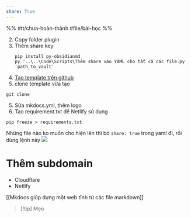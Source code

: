 ```yaml
---
share: True
---
```

%%
#tt/chưa-hoàn-thành
#file/bài-học
%%

2. Copy folder plugin
3. Thêm share key
	```
	pip install py-obsidianmd
	py '..\..\Code\Scripts\Thêm share vào YAML cho tất cả các file.py 'path_to_vault'
	```
1. [Tạo template trên github](https://github.com/ObsidianPublisher/template-netlify-vercel/generate)
4. clone template vừa tạo
```
git clone 
```
5. Sửa mkdocs.yml, thêm logo
6. Tạo requirement.txt để Netlify sử dụng
```
pip freeze > requirements.txt
```
Những file nào ko muốn cho hiện lên thì bỏ `share: true` trong yaml đi, rồi dùng lệnh này
![](https://i.imgur.com/hipQiyn.png)

# Thêm subdomain
- Cloudflare
- Netlify

[[Mkdocs giúp dựng một web tĩnh từ các file markdown]]
> [!tip] Mẹo